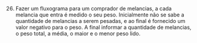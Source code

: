 26. Fazer um fluxograma para um comprador de melancias, a cada melancia que entra é medido o seu peso. Inicialmente não se sabe a quantidade de melancias a serem pesadas, e ao final é fornecido um valor negativo para o peso. A final informar a quantidade de melancias, o peso total, a média, o maior e o menor peso lido.
